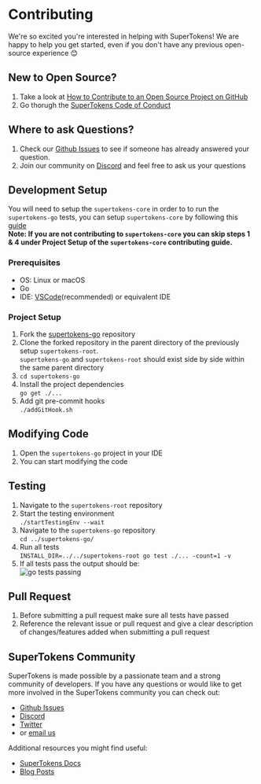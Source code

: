 
# Contributing

We're so excited you're interested in helping with SuperTokens! We are happy to help you get started, even if you don't have any previous open-source experience :blush:

## New to Open Source?
1. Take a look at [How to Contribute to an Open Source Project on GitHub](https://egghead.io/courses/how-to-contribute-to-an-open-source-project-on-github)
2. Go thorugh the [SuperTokens Code of Conduct](https://github.com/supertokens/supertokens-node/blob/master/CODE_OF_CONDUCT.md)

## Where to ask Questions?
1. Check our [Github Issues](https://github.com/supertokens/supertokens-go/issues) to see if someone has already answered your question.  
2. Join our community on [Discord](https://supertokens.io/discord) and feel free to ask us your questions  


## Development Setup  

  You will need to setup the `supertokens-core` in order to to run the `supertokens-go` tests, you can setup `supertokens-core` by following this [guide](https://github.com/supertokens/supertokens-core/blob/master/CONTRIBUTING.md#development-setup)  
**Note: If you are not contributing to `supertokens-core` you can skip steps 1 & 4 under Project Setup of the `supertokens-core` contributing guide.** 

### Prerequisites
- OS: Linux or macOS
- Go
- IDE: [VSCode](https://code.visualstudio.com/download)(recommended) or equivalent IDE  

### Project Setup
1. Fork the [supertokens-go](https://github.com/supertokens/supertokens-go) repository
2. Clone the forked repository in the parent directory of the previously setup `supertokens-root`.  
`supertokens-go` and `supertokens-root` should exist side by side within the same parent directory
3. `cd supertokens-go`
4. Install the project dependencies  
`go get ./...`
5. Add git pre-commit hooks  
`./addGitHook.sh`

## Modifying Code  
1. Open the `supertokens-go` project in your IDE  
2. You can start modifying the code    

## Testing  
1. Navigate to the `supertokens-root` repository  
2. Start the testing environment      
`./startTestingEnv --wait`  
3. Navigate to the `supertokens-go` repository  
`cd ../supertokens-go/`  
4. Run all tests    
`INSTALL_DIR=../../supertokens-root go test ./... -count=1 -v`
5. If all tests pass the output should be:  
![go tests passing](https://github.com/supertokens/supertokens-logo/blob/master/images/supertokens-go-tests-passing.png) 


## Pull Request
1. Before submitting a pull request make sure all tests have passed      
2. Reference the relevant issue or pull request and give a clear description of changes/features added when submitting a pull request

## SuperTokens Community 
SuperTokens is made possible by a passionate team and a strong community of developers. If you have any questions or would like to get more involved in the SuperTokens community you can check out:  
  - [Github Issues](https://github.com/supertokens/supertokens-go/issues)
  - [Discord](https://supertokens.io/discord)
  - [Twitter](https://twitter.com/supertokensio)
  - or [email us](mailto:team@supertokens.io)
  
Additional resources you might find useful:
  - [SuperTokens Docs](https://supertokens.io/docs/community/getting-started/installation)
  - [Blog Posts](https://supertokens.io/blog/)
